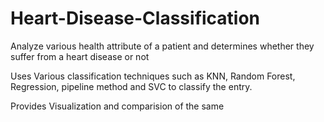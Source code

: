 # Heart-Disease-Classification
Analyze various health attribute of a patient and determines whether they suffer from a heart disease or not

Uses Various classification techniques such as KNN, Random Forest, Regression, pipeline method and SVC to classify the entry.

Provides Visualization and comparision of the same
